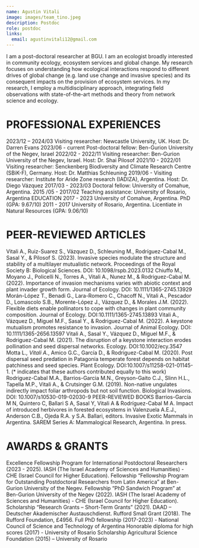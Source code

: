 ```yaml
---
name: Agustin Vitali
image: images/team_tino.jpeg
description: Postdoc
role: postdoc
links:
  email: agustinvitali12@gmail.com
---
```


<!-- I am a post-doctoral researcher at BGU from Argentina. I am interested in understanding the complex interaction between humans and nature. In particular, my research focuses on invasive species, ecosystem services, and community ecology. In my free time, I enjoy doing outdoor activities, such as hiking and climbing. -->

I am a post-doctoral researcher at BGU. I am an ecologist broadly interested in community ecology, ecosystem services and global change. My research focuses on understanding how ecological interactions respond to different drives of global change (e.g. land use change and invasive species) and its consequent impacts on the provision of ecosystem services. In my research, I employ a multidisciplinary approach, integrating field observations with state-of-the-art methods and theory from network science and ecology.


# PROFESSIONAL EXPERIENCES

2023/12 – 2024/03 Visiting researcher: Newcastle University, UK. Host: Dr. Darren Evans
2023/06 - current Post-doctoral fellow: Ben-Gurion University of the Negev, Israel
2022/02 - 2022/11 Visiting researcher: Ben-Gurion University of the Negev, Israel. Host: Dr. Shai Pilosof
2021/10 - 2022/01 Visiting researcher: Senckenberg Biodiversity and Climate Research Centre (SBiK-F), Germany. Host: Dr. Matthias Schleuning
2019/06 - Visiting researcher: Institute for Aride Zone research (IADIZA), Argentina. Host: Dr. Diego Vázquez
2017/03 - 2023/03 Doctoral fellow: University of Comahue, Argentina. 
2015 /05 - 2017/02 Teaching assistance: University of Rosario, Argentina
EDUCATION
2017 - 2023 University of Comahue, Argentina. PhD (GPA: 9.67/10)
2011 - 2017 University of Rosario, Argentina. Licentiate in Natural Resources (GPA: 9.06/10)


# PEER-REVIEWED ARTICLES

Vitali A., Ruiz-Suarez S., Vázquez D., Schleuning M., Rodríguez-Cabal M., Sasal Y., & Pilosof S. (2023). Invasive species modulate the structure and stability of a multilayer mutualistic network. Proceedings of the Royal Society B: Biological Sciences. DOI: 10.1098/rspb.2023.0132
Chiuffo M., Moyano J., Policelli N., Torres A., Vitali A., Nunez M., & Rodriguez-Cabal M. (2022). Importance of invasion mechanisms varies with abiotic context and plant invader growth form. Journal of Ecology. DOI: 10.1111/1365-2745.13929
Morán-López T., Benadi G., Lara-Romero C., Chacoff N., Vitali A., Pescador D., Lomascolo S.B., Morente-López J., Vázquez D., & Morales J.M. (2022). Flexible diets enable pollinators to cope with changes in plant community composition. Journal of Ecology. DOI:10.1111/1365-2745.13893
Vitali A., Vázquez D., Miguel M.F., Sasal Y., & Rodriguez-Cabal M. (2022). A keystone mutualism promotes resistance to invasion. Journal of Animal Ecology. DOI: 10.1111/1365-2656.13597 
Vitali A., Sasal Y., Vázquez D., Miguel M.F., & Rodriguez-Cabal M. (2021). The disruption of a keystone interaction erodes pollination and seed dispersal networks. Ecology. DOI:10.1002/ecy.3547
Motta L.*, Vitali A.*, Amico G.C., García D., & Rodriguez-Cabal M. (2020). Post dispersal seed predation in Patagonia temperate forest depends on habitat patchiness and seed species. Plant Ecology.  DOI:10.1007/s11258-021-01145-1. (* indicates that these authors contributed equally to this work)
Rodriguez-Cabal M.A., Barrios-Garcia M.N., Greyson-Gaito C.J., Slinn H.L., Tapella M.P., Vitali A., & Crutsinger G.M. (2019). Non-native ungulates indirectly impact foliar arthropods but not soil function. Biological Invasions. DOI: 10.1007/s10530-019-02030-9
PEER-REVIEWED BOOKS
Barrios-García M N, Quintero C, Ballari S A, Sasal Y, Vitali A & Rodríguez-Cabal M A. Impact of introduced herbivores in forested ecosystems in Valenzuela A.E.J., Anderson C.B., Ojeda R.A. y S.A. Ballari, editors. Invasive Exotic Mammals in Argentina. SAREM Series A: Mammalogical Research, Argentina. In press.


# AWARDS & GRANTS

Excellence Fellowship Program for International Postdoctoral Researchers (2023 - 2025).  IASH (The Israel Academy of Sciences and Humanities) - CHE (Israel Council for Higher Education). 
Fellowship “Fellowship Program for Outstanding Postdoctoral Researchers from Latin America” at Ben-Gurion University of the Negev.
Fellowship “PhD Sandwich Program” at Ben-Gurion University of the Negev (2022).  IASH (The Israel Academy of Sciences and Humanities) - CHE (Israel Council for Higher Education).  
Scholarship “Research Grants – Short-Term Grants” (2021). DAAD  – Deutscher Akademischer Austauschdienst.
Rufford Small Grant (2018). The Rufford Foundation, £4956.
Full PhD fellowship (2017-2023) - National Council of Science and Technology of Argentina 
Honorable diploma for high scores (2017) - University of Rosario 
Scholarship Agricultural Science Foundation (2015) – University of Rosario

